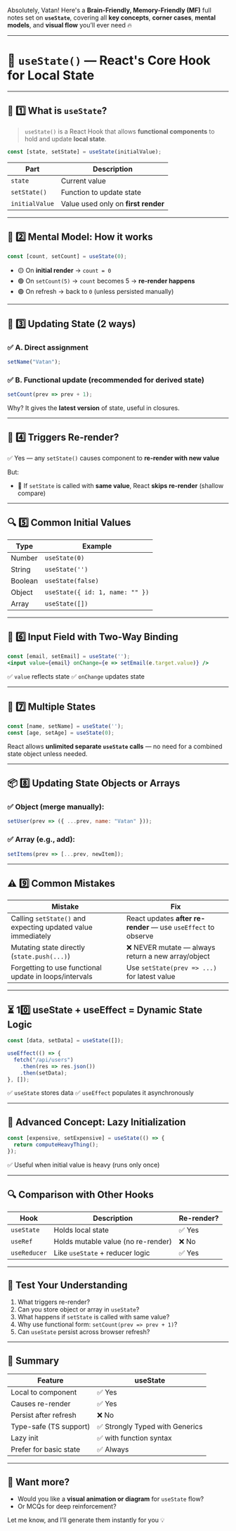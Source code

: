 Absolutely, Vatan! Here's a **Brain-Friendly, Memory-Friendly (MF)** full notes set on **`useState`**, covering all **key concepts**, **corner cases**, **mental models**, and **visual flow** you’ll ever need 🔥

---

# 🧠 `useState()` — React's Core Hook for Local State

---

## 🔷 1️⃣ What is `useState`?

> `useState()` is a React Hook that allows **functional components** to hold and update **local state**.

```jsx
const [state, setState] = useState(initialValue);
```

| Part           | Description                         |
| -------------- | ----------------------------------- |
| `state`        | Current value                       |
| `setState()`   | Function to update state            |
| `initialValue` | Value used only on **first render** |

---

## 🔹 2️⃣ Mental Model: How it works

```jsx
const [count, setCount] = useState(0);
```

* 🟡 On **initial render** → `count = 0`
* 🟢 On `setCount(5)` → `count` becomes 5 → **re-render happens**
* 🟣 On refresh → back to `0` (unless persisted manually)

---

## 🔁 3️⃣ Updating State (2 ways)

### ✅ A. **Direct assignment**

```jsx
setName("Vatan");
```

### ✅ B. **Functional update (recommended for derived state)**

```jsx
setCount(prev => prev + 1);
```

Why? It gives the **latest version** of state, useful in closures.

---

## 🔄 4️⃣ Triggers Re-render?

✅ Yes — any `setState()` causes component to **re-render with new value**

But:

* 🚫 If `setState` is called with **same value**, React **skips re-render** (shallow compare)

---

## 🔍 5️⃣ Common Initial Values

| Type    | Example                         |
| ------- | ------------------------------- |
| Number  | `useState(0)`                   |
| String  | `useState('')`                  |
| Boolean | `useState(false)`               |
| Object  | `useState({ id: 1, name: "" })` |
| Array   | `useState([])`                  |

---

## 🧪 6️⃣ Input Field with Two-Way Binding

```jsx
const [email, setEmail] = useState('');
<input value={email} onChange={e => setEmail(e.target.value)} />
```

✅ `value` reflects state
✅ `onChange` updates state

---

## 🔂 7️⃣ Multiple States

```jsx
const [name, setName] = useState('');
const [age, setAge] = useState(0);
```

React allows **unlimited separate `useState` calls** — no need for a combined state object unless needed.

---

## 📦 8️⃣ Updating State Objects or Arrays

### ✅ Object (merge manually):

```jsx
setUser(prev => ({ ...prev, name: "Vatan" }));
```

### ✅ Array (e.g., add):

```jsx
setItems(prev => [...prev, newItem]);
```

---

## ⚠️ 9️⃣ Common Mistakes

| Mistake                                                      | Fix                                                            |
| ------------------------------------------------------------ | -------------------------------------------------------------- |
| Calling `setState()` and expecting updated value immediately | React updates **after re-render** — use `useEffect` to observe |
| Mutating state directly (`state.push(...)`)                  | ❌ NEVER mutate — always return a new array/object              |
| Forgetting to use functional update in loops/intervals       | Use `setState(prev => ...)` for latest value                   |

---

## ⏳ 10️⃣ useState + useEffect = Dynamic State Logic

```jsx
const [data, setData] = useState([]);

useEffect(() => {
  fetch("/api/users")
    .then(res => res.json())
    .then(setData);
}, []);
```

✅ `useState` stores data
✅ `useEffect` populates it asynchronously

---

## 🧠 Advanced Concept: Lazy Initialization

```jsx
const [expensive, setExpensive] = useState(() => {
  return computeHeavyThing();
});
```

✅ Useful when initial value is heavy (runs only once)

---

## 🔍 Comparison with Other Hooks

| Hook         | Description                        | Re-render? |
| ------------ | ---------------------------------- | ---------- |
| `useState`   | Holds local state                  | ✅ Yes      |
| `useRef`     | Holds mutable value (no re-render) | ❌ No       |
| `useReducer` | Like `useState` + reducer logic    | ✅ Yes      |

---

## 🧪 Test Your Understanding

1. What triggers re-render?
2. Can you store object or array in `useState`?
3. What happens if `setState` is called with same value?
4. Why use functional form: `setCount(prev => prev + 1)`?
5. Can `useState` persist across browser refresh?

---

## 🏁 Summary

| Feature                | useState                       |
| ---------------------- | ------------------------------ |
| Local to component     | ✅ Yes                          |
| Causes re-render       | ✅ Yes                          |
| Persist after refresh  | ❌ No                           |
| Type-safe (TS support) | ✅ Strongly Typed with Generics |
| Lazy init              | ✅ with function syntax         |
| Prefer for basic state | ✅ Always                       |

---

## 💬 Want more?

* Would you like a **visual animation or diagram** for `useState` flow?
* Or MCQs for deep reinforcement?

Let me know, and I’ll generate them instantly for you 💡
